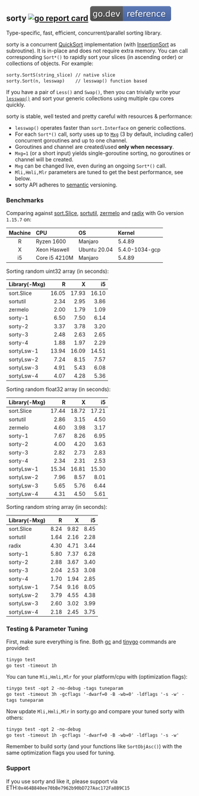 ## sorty [![go report card](https://goreportcard.com/badge/github.com/jfcg/sorty)](https://goreportcard.com/report/github.com/jfcg/sorty) [![go.dev ref](https://raw.githubusercontent.com/jfcg/.github/main/godev.svg)](https://pkg.go.dev/github.com/jfcg/sorty)
Type-specific, fast, efficient, concurrent/parallel sorting library.

sorty is a concurrent [QuickSort](https://en.wikipedia.org/wiki/Quicksort) implementation (with [InsertionSort](https://en.wikipedia.org/wiki/Insertion_sort) as subroutine). It is in-place and does not require extra memory. You can call corresponding `Sort*()` to rapidly sort your slices (in ascending order) or collections of objects. For example:
```
sorty.SortS(string_slice) // native slice
sorty.Sort(n, lesswap)    // lesswap() function based
```
If you have a pair of `Less()` and `Swap()`, then you can trivially write your [`lesswap()`](https://pkg.go.dev/github.com/jfcg/sorty#Sort) and sort your generic collections using multiple cpu cores quickly.

sorty is stable, well tested and pretty careful with resources & performance:
- `lesswap()` operates faster than `sort.Interface` on generic collections.
- For each `Sort*()` call, sorty uses up to [`Mxg`](https://pkg.go.dev/github.com/jfcg/sorty#pkg-variables) (3 by default, including caller) concurrent goroutines and up to one channel.
- Goroutines and channel are created/used **only when necessary**.
- `Mxg=1` (or a short input) yields single-goroutine sorting, no goroutines or channel will be created.
- `Mxg` can be changed live, even during an ongoing `Sort*()` call.
- `Mli,Hmli,Mlr` parameters are tuned to get the best performance, see below.
- sorty API adheres to [semantic](https://semver.org) versioning.

### Benchmarks
Comparing against [sort.Slice](https://golang.org/pkg/sort), [sortutil](https://github.com/twotwotwo/sorts), [zermelo](https://github.com/shawnsmithdev/zermelo) and [radix](https://github.com/yourbasic/radix) with Go version `1.15.7` on:

Machine|CPU|OS|Kernel
:---:|:---|:---|:---
R |Ryzen 1600   |Manjaro     |5.4.89
X |Xeon Haswell |Ubuntu 20.04|5.4.0-1034-gcp
i5|Core i5 4210M|Manjaro     |5.4.89

Sorting random uint32 array (in seconds):

Library(-Mxg)|R|X|i5
:---|---:|---:|---:
sort.Slice|16.05|17.93|16.10
sortutil  | 2.34| 2.95| 3.86
zermelo   | 2.00| 1.79| 1.09
sorty-1   | 6.50| 7.50| 6.14
sorty-2   | 3.37| 3.78| 3.20
sorty-3   | 2.48| 2.63| 2.65
sorty-4   | 1.88| 1.97| 2.29
sortyLsw-1|13.94|16.09|14.51
sortyLsw-2| 7.24| 8.15| 7.57
sortyLsw-3| 4.91| 5.43| 6.08
sortyLsw-4| 4.07| 4.28| 5.36

Sorting random float32 array (in seconds):

Library(-Mxg)|R|X|i5
:---|---:|---:|---:
sort.Slice|17.44|18.72|17.21
sortutil  | 2.86| 3.15| 4.50
zermelo   | 4.60| 3.98| 3.17
sorty-1   | 7.67| 8.26| 6.95
sorty-2   | 4.00| 4.20| 3.63
sorty-3   | 2.82| 2.73| 2.83
sorty-4   | 2.34| 2.31| 2.53
sortyLsw-1|15.34|16.81|15.30
sortyLsw-2| 7.96| 8.57| 8.01
sortyLsw-3| 5.65| 5.76| 6.44
sortyLsw-4| 4.31| 4.50| 5.61

Sorting random string array (in seconds):

Library(-Mxg)|R|X|i5
:---|---:|---:|---:
sort.Slice| 8.24| 9.82| 8.45
sortutil  | 1.64| 2.16| 2.28
radix     | 4.30| 4.71| 3.44
sorty-1   | 5.80| 7.37| 6.28
sorty-2   | 2.88| 3.67| 3.40
sorty-3   | 2.04| 2.53| 3.08
sorty-4   | 1.70| 1.94| 2.85
sortyLsw-1| 7.54| 9.16| 8.05
sortyLsw-2| 3.79| 4.55| 4.38
sortyLsw-3| 2.60| 3.02| 3.99
sortyLsw-4| 2.18| 2.45| 3.75

### Testing & Parameter Tuning
First, make sure everything is fine. Both [gc](https://golang.org) and [tinygo](https://tinygo.org) commands are provided:
```
tinygo test
go test -timeout 1h
```
You can tune `Mli,Hmli,Mlr` for your platform/cpu with (optimization flags):
```
tinygo test -opt 2 -no-debug -tags tuneparam
go test -timeout 3h -gcflags '-dwarf=0 -B -wb=0' -ldflags '-s -w' -tags tuneparam
```
Now update `Mli,Hmli,Mlr` in sorty.go and compare your tuned sorty with others:
```
tinygo test -opt 2 -no-debug
go test -timeout 1h -gcflags '-dwarf=0 -B -wb=0' -ldflags '-s -w'
```
Remember to build sorty (and your functions like `SortObjAsc()`) with the same
optimization flags you used for tuning.

### Support
If you use sorty and like it, please support via ETH:`0x464B840ee70bBe7962b90bD727Aac172Fa8B9C15`
